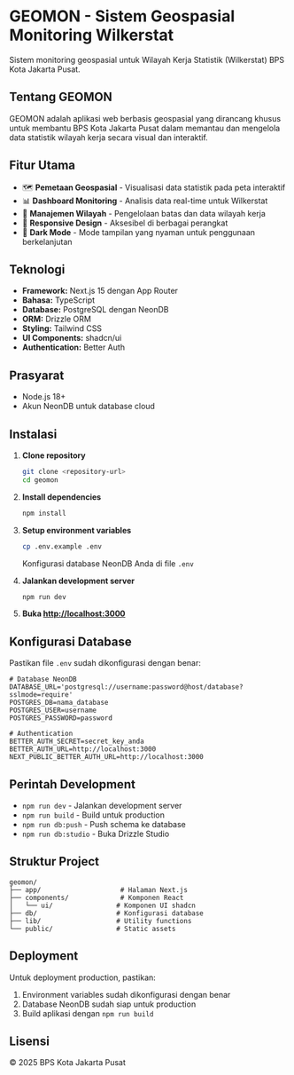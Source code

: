 # GEOMON - Sistem Geospasial Monitoring Wilkerstat

Sistem monitoring geospasial untuk Wilayah Kerja Statistik (Wilkerstat) BPS Kota Jakarta Pusat.

## Tentang GEOMON

GEOMON adalah aplikasi web berbasis geospasial yang dirancang khusus untuk membantu BPS Kota Jakarta Pusat dalam memantau dan mengelola data statistik wilayah kerja secara visual dan interaktif.

## Fitur Utama

- 🗺️ **Pemetaan Geospasial** - Visualisasi data statistik pada peta interaktif
- 📊 **Dashboard Monitoring** - Analisis data real-time untuk Wilkerstat
- 🏢 **Manajemen Wilayah** - Pengelolaan batas dan data wilayah kerja
- 📱 **Responsive Design** - Aksesibel di berbagai perangkat
- 🌙 **Dark Mode** - Mode tampilan yang nyaman untuk penggunaan berkelanjutan

## Teknologi

- **Framework:** Next.js 15 dengan App Router
- **Bahasa:** TypeScript
- **Database:** PostgreSQL dengan NeonDB
- **ORM:** Drizzle ORM
- **Styling:** Tailwind CSS
- **UI Components:** shadcn/ui
- **Authentication:** Better Auth

## Prasyarat

- Node.js 18+
- Akun NeonDB untuk database cloud

## Instalasi

1. **Clone repository**
   ```bash
   git clone <repository-url>
   cd geomon
   ```

2. **Install dependencies**
   ```bash
   npm install
   ```

3. **Setup environment variables**
   ```bash
   cp .env.example .env
   ```
   Konfigurasi database NeonDB Anda di file `.env`

4. **Jalankan development server**
   ```bash
   npm run dev
   ```

5. **Buka [http://localhost:3000](http://localhost:3000)**

## Konfigurasi Database

Pastikan file `.env` sudah dikonfigurasi dengan benar:

```env
# Database NeonDB
DATABASE_URL='postgresql://username:password@host/database?sslmode=require'
POSTGRES_DB=nama_database
POSTGRES_USER=username
POSTGRES_PASSWORD=password

# Authentication
BETTER_AUTH_SECRET=secret_key_anda
BETTER_AUTH_URL=http://localhost:3000
NEXT_PUBLIC_BETTER_AUTH_URL=http://localhost:3000
```

## Perintah Development

- `npm run dev` - Jalankan development server
- `npm run build` - Build untuk production
- `npm run db:push` - Push schema ke database
- `npm run db:studio` - Buka Drizzle Studio

## Struktur Project

```
geomon/
├── app/                    # Halaman Next.js
├── components/             # Komponen React
│   └── ui/                # Komponen UI shadcn
├── db/                    # Konfigurasi database
├── lib/                   # Utility functions
└── public/                # Static assets
```

## Deployment

Untuk deployment production, pastikan:

1. Environment variables sudah dikonfigurasi dengan benar
2. Database NeonDB sudah siap untuk production
3. Build aplikasi dengan `npm run build`

## Lisensi

© 2025 BPS Kota Jakarta Pusat
